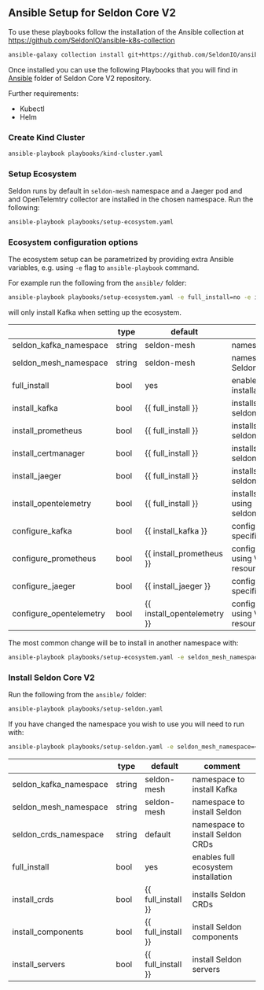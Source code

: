 ## Ansible Setup for Seldon Core V2

To use these playbooks follow the installation of the Ansible collection at https://github.com/SeldonIO/ansible-k8s-collection
```bash
ansible-galaxy collection install git+https://github.com/SeldonIO/ansible-k8s-collection.git
```

Once installed you can use the following Playbooks that you will find in [Ansible](https://github.com/SeldonIO/seldon-core/tree/v2/ansible) folder of Seldon Core V2 repository.

Further requirements:
  * Kubectl
  * Helm

### Create Kind Cluster

```bash
ansible-playbook playbooks/kind-cluster.yaml
```

### Setup Ecosystem

Seldon runs by default in `seldon-mesh` namespace and a Jaeger pod and  and OpenTelemtry collector are installed in the chosen namespace. Run the following:

```bash
ansible-playbook playbooks/setup-ecosystem.yaml
```

### Ecosystem configuration options

The ecosystem setup can be parametrized by providing extra Ansible variables, e.g. using `-e` flag to `ansible-playbook` command.

For example run the following from the `ansible/` folder:
```bash
ansible-playbook playbooks/setup-ecosystem.yaml -e full_install=no -e install_kafka=yes
```
will only install Kafka when setting up the ecosystem.

|                         | type   | default                     | comment                                                 |
|-------------------------|--------|-----------------------------|---------------------------------------------------------|
| seldon_kafka_namespace  | string | seldon-mesh                 | namespace to install Kafka                              |
| seldon_mesh_namespace   | string | seldon-mesh                 | namespace to install Seldon                             |
| full_install            | bool   | yes                         | enables full ecosystem installation                     |
| install_kafka           | bool   | {{ full_install }}          | installs Kafka using seldonio.k8s.strimzi_kafka         |
| install_prometheus      | bool   | {{ full_install }}          | installs Prometheus using seldonio.k8s.prometheus       |
| install_certmanager     | bool   | {{ full_install }}          | installs certmanager using seldonio.k8s.certmanager     |
| install_jaeger          | bool   | {{ full_install }}          | installs Jaeger using seldonio.k8s.jaeger               |
| install_opentelemetry   | bool   | {{ full_install }}          | installs OpenTelemetry using seldonio.k8s.opentelemetry |
| configure_kafka         | bool   | {{ install_kafka }}         | configures Kafka using V2 specific resources            |
| configure_prometheus    | bool   | {{ install_prometheus }}    | configure Prometheus using V2 specific resources        |
| configure_jaeger        | bool   | {{ install_jaeger }}        | configure Jaeger using V2 specific resoruces            |
| configure_opentelemetry | bool   | {{ install_opentelemetry }} | configure OpenTelemetry using V2 specific resources     |

The most common change will be to install in another namespace with:

```bash
ansible-playbook playbooks/setup-ecosystem.yaml -e seldon_mesh_namespace=<mynamespace>
```

### Install Seldon Core V2

Run the following from the `ansible/` folder:

```bash
ansible-playbook playbooks/setup-seldon.yaml
```

If you have changed the namespace you wish to use you will need to run with:

```bash
ansible-playbook playbooks/setup-seldon.yaml -e seldon_mesh_namespace=<mynamespace>
```

|                         | type   | default                     | comment                                                 |
|-------------------------|--------|-----------------------------|---------------------------------------------------------|
| seldon_kafka_namespace  | string | seldon-mesh                 | namespace to install Kafka                              |
| seldon_mesh_namespace   | string | seldon-mesh                 | namespace to install Seldon                             |
| seldon_crds_namespace   | string | default                     | namespace to install Seldon CRDs                        |
| full_install            | bool   | yes                         | enables full ecosystem installation                     |
| install_crds            | bool   | {{ full_install }}          | installs Seldon CRDs                                    |
| install_components      | bool   | {{ full_install }}          | install Seldon components                               |
| install_servers         | bool   | {{ full_install }}          | install Seldon servers                                  |
